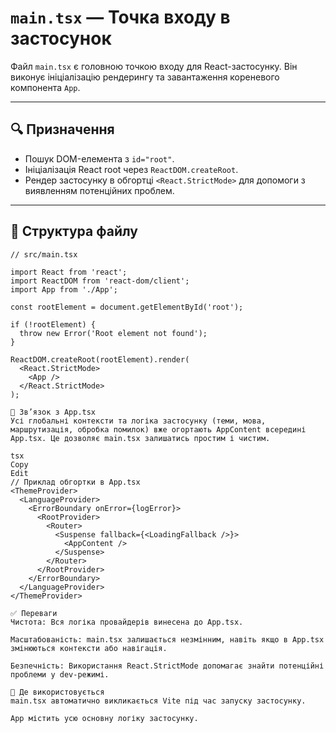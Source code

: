 # `main.tsx` — Точка входу в застосунок

Файл `main.tsx` є головною точкою входу для React-застосунку. Він виконує ініціалізацію рендерингу та завантаження кореневого компонента `App`.

---

## 🔍 Призначення

- Пошук DOM-елемента з `id="root"`.
- Ініціалізація React root через `ReactDOM.createRoot`.
- Рендер застосунку в обгортці `<React.StrictMode>` для допомоги з виявленням потенційних проблем.

---

## 📁 Структура файлу

```tsx
// src/main.tsx

import React from 'react';
import ReactDOM from 'react-dom/client';
import App from './App';

const rootElement = document.getElementById('root');

if (!rootElement) {
  throw new Error('Root element not found');
}

ReactDOM.createRoot(rootElement).render(
  <React.StrictMode>
    <App />
  </React.StrictMode>
);

🔗 Зв’язок з App.tsx
Усі глобальні контексти та логіка застосунку (теми, мова, маршрутизація, обробка помилок) вже огортають AppContent всередині App.tsx. Це дозволяє main.tsx залишатись простим і чистим.

tsx
Copy
Edit
// Приклад обгортки в App.tsx
<ThemeProvider>
  <LanguageProvider>
    <ErrorBoundary onError={logError}>
      <RootProvider>
        <Router>
          <Suspense fallback={<LoadingFallback />}>
            <AppContent />
          </Suspense>
        </Router>
      </RootProvider>
    </ErrorBoundary>
  </LanguageProvider>
</ThemeProvider>

✅ Переваги
Чистота: Вся логіка провайдерів винесена до App.tsx.

Масштабованість: main.tsx залишається незмінним, навіть якщо в App.tsx змінюються контексти або навігація.

Безпечність: Використання React.StrictMode допомагає знайти потенційні проблеми у dev-режимі.

📌 Де використовується
main.tsx автоматично викликається Vite під час запуску застосунку.

App містить усю основну логіку застосунку.

